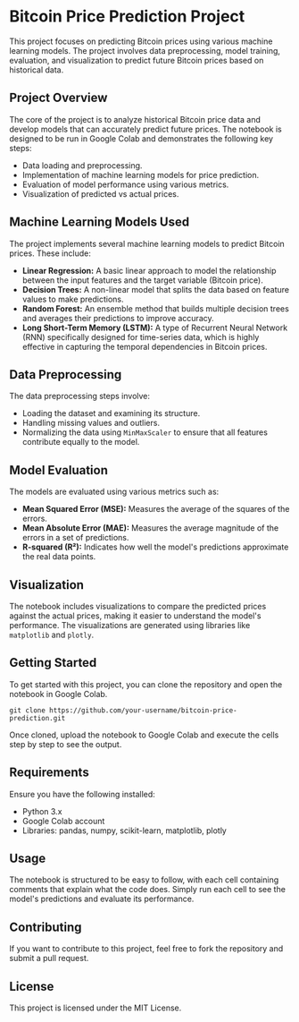 <!DOCTYPE html>
<html lang="en">
<head>
    <meta charset="UTF-8">
    <meta name="viewport" content="width=device-width, initial-scale=1.0">
    
</head>
<body>

<h1>Bitcoin Price Prediction Project</h1>

<p>This project focuses on predicting Bitcoin prices using various machine learning models. The project involves data preprocessing, model training, evaluation, and visualization to predict future Bitcoin prices based on historical data.</p>

<h2>Project Overview</h2>
<p>The core of the project is to analyze historical Bitcoin price data and develop models that can accurately predict future prices. The notebook is designed to be run in Google Colab and demonstrates the following key steps:</p>
<ul>
    <li>Data loading and preprocessing.</li>
    <li>Implementation of machine learning models for price prediction.</li>
    <li>Evaluation of model performance using various metrics.</li>
    <li>Visualization of predicted vs actual prices.</li>
</ul>

<h2>Machine Learning Models Used</h2>
<p>The project implements several machine learning models to predict Bitcoin prices. These include:</p>
<ul>
    <li><strong>Linear Regression:</strong> A basic linear approach to model the relationship between the input features and the target variable (Bitcoin price).</li>
    <li><strong>Decision Trees:</strong> A non-linear model that splits the data based on feature values to make predictions.</li>
    <li><strong>Random Forest:</strong> An ensemble method that builds multiple decision trees and averages their predictions to improve accuracy.</li>
    <li><strong>Long Short-Term Memory (LSTM):</strong> A type of Recurrent Neural Network (RNN) specifically designed for time-series data, which is highly effective in capturing the temporal dependencies in Bitcoin prices.</li>
</ul>

<h2>Data Preprocessing</h2>
<p>The data preprocessing steps involve:</p>
<ul>
    <li>Loading the dataset and examining its structure.</li>
    <li>Handling missing values and outliers.</li>
    <li>Normalizing the data using <code>MinMaxScaler</code> to ensure that all features contribute equally to the model.</li>
</ul>

<h2>Model Evaluation</h2>
<p>The models are evaluated using various metrics such as:</p>
<ul>
    <li><strong>Mean Squared Error (MSE):</strong> Measures the average of the squares of the errors.</li>
    <li><strong>Mean Absolute Error (MAE):</strong> Measures the average magnitude of the errors in a set of predictions.</li>
    <li><strong>R-squared (R²):</strong> Indicates how well the model's predictions approximate the real data points.</li>
</ul>

<h2>Visualization</h2>
<p>The notebook includes visualizations to compare the predicted prices against the actual prices, making it easier to understand the model's performance. The visualizations are generated using libraries like <code>matplotlib</code> and <code>plotly</code>.</p>

<h2>Getting Started</h2>
<p>To get started with this project, you can clone the repository and open the notebook in Google Colab.</p>
<pre><code>git clone https://github.com/your-username/bitcoin-price-prediction.git</code></pre>
<p>Once cloned, upload the notebook to Google Colab and execute the cells step by step to see the output.</p>

<h2>Requirements</h2>
<p>Ensure you have the following installed:</p>
<ul>
    <li>Python 3.x</li>
    <li>Google Colab account</li>
    <li>Libraries: pandas, numpy, scikit-learn, matplotlib, plotly</li>
</ul>

<h2>Usage</h2>
<p>The notebook is structured to be easy to follow, with each cell containing comments that explain what the code does. Simply run each cell to see the model's predictions and evaluate its performance.</p>

<h2>Contributing</h2>
<p>If you want to contribute to this project, feel free to fork the repository and submit a pull request.</p>

<h2>License</h2>
<p>This project is licensed under the MIT License.</p>

</body>
</html>
